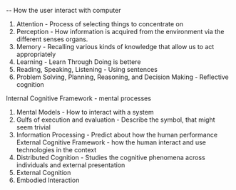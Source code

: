 -- How the user interact with computer
1. Attention - Process of selecting things to concentrate on
3. Perception - How information is acquired from the environment via the different senses organs.
4. Memory - Recalling various kinds of knowledge that allow us to act appropriately
5. Learning - Learn Through Doing is bettere
6. Reading, Speaking, Listening - Using sentences
7. Problem Solving, Planning, Reasoning, and Decision Making - 
Reflective cognition

Internal Cognitive Framework - mental processes
1. Mental Models - How to interact with a system
2. Gulfs of execution and evaluation - Describe the symbol, that might seem trivial
3. Information Processing -  Predict about how the human performance
External Cognitive Framework - how the human interact and use technologies in the context
1. Distributed Cognition - Studies the cognitive phenomena across individuals and external presentation
2. External Cognition 
3. Embodied Interaction 